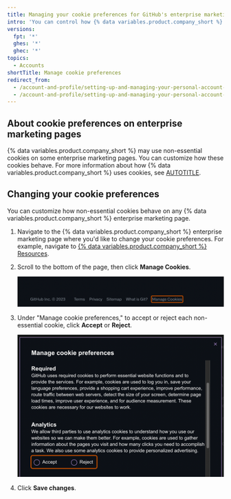 ```yaml
---
title: Managing your cookie preferences for GitHub's enterprise marketing pages
intro: 'You can control how {% data variables.product.company_short %} uses information from non-essential tracking cookies for enterprise marketing pages.'
versions:
  fpt: '*'
  ghes: '*'
  ghec: '*'
topics:
  - Accounts
shortTitle: Manage cookie preferences
redirect_from:
  - /account-and-profile/setting-up-and-managing-your-personal-account-on-github/managing-personal-account-settings/managing-your-cookie-preferences-for-githubs-enterprise-marketing-pages
  - /account-and-profile/setting-up-and-managing-your-personal-account-on-github/managing-user-account-settings/managing-your-cookie-preferences-for-githubs-enterprise-marketing-pages
---
```


## About cookie preferences on enterprise marketing pages

{% data variables.product.company_short %} may use non-essential cookies on some enterprise marketing pages. You can customize how these cookies behave. For more information about how {% data variables.product.company_short %} uses cookies, see [AUTOTITLE](/free-pro-team@latest/site-policy/privacy-policies/github-privacy-statement).

## Changing your cookie preferences

You can customize how non-essential cookies behave on any {% data variables.product.company_short %} enterprise marketing page.

1. Navigate to the {% data variables.product.company_short %} enterprise marketing page where you'd like to change your cookie preferences. For example, navigate to [{% data variables.product.company_short %} Resources](https://resources.github.com/).
1. Scroll to the bottom of the page, then click **Manage Cookies**.

   ![Screenshot of the footer of the "Resources" page. In a line of links, the final option, labeled "Manage cookies," is outlined in orange.](/assets/images/help/settings/cookie-settings-manage.png)

1. Under "Manage cookie preferences," to accept or reject each non-essential cookie, click **Accept** or **Reject**.

   ![Screenshot of the "Manage cookie preferences" dialog. Under "Analytics", two radio buttons, labeled "Accept" and "Reject," are outlined.](/assets/images/help/settings/cookie-settings-accept-or-reject.png)

1. Click **Save changes**.
